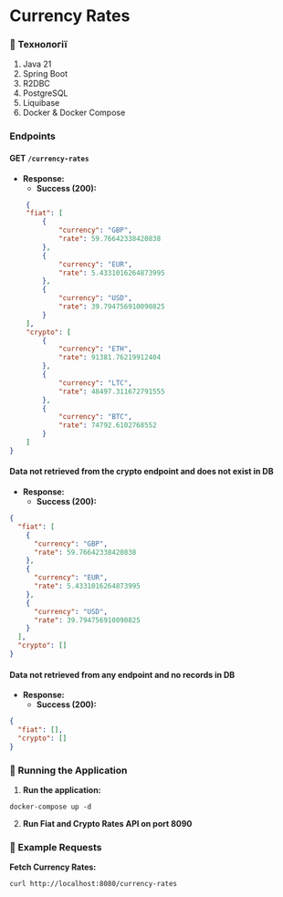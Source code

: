 # Currency Rates 

### 🔧 Технології 
1. Java 21
2. Spring Boot
3. R2DBC
4. PostgreSQL
5. Liquibase
6. Docker & Docker Compose

### Endpoints

#### GET `/currency-rates`
- **Response:**
    - **Success (200):** 
```json
    {
    "fiat": [
        {
            "currency": "GBP",
            "rate": 59.76642338420838
        },
        {
            "currency": "EUR",
            "rate": 5.4331016264873995
        },
        {
            "currency": "USD",
            "rate": 39.794756910090825
        }
    ],
    "crypto": [
        {
            "currency": "ETH",
            "rate": 91381.76219912404
        },
        {
            "currency": "LTC",
            "rate": 48497.311672791555
        },
        {
            "currency": "BTC",
            "rate": 74792.6102768552
        }
    ]
} 
```
#### Data not retrieved from the crypto endpoint and does not exist in DB
- **Response:**
    - **Success (200):** 
```json
{
  "fiat": [
    {
      "currency": "GBP",
      "rate": 59.76642338420838
    },
    {
      "currency": "EUR",
      "rate": 5.4331016264873995
    },
    {
      "currency": "USD",
      "rate": 39.794756910090825
    }
  ],
  "crypto": []
}
```
#### Data not retrieved from any endpoint and no records in DB
- **Response:**
    - **Success (200):** 
```json
{
  "fiat": [],
  "crypto": []
}
```

### 🚀 Running the Application

1. **Run the application:**
```
docker-compose up -d
```
2. **Run Fiat and Crypto Rates API on port 8090**
### 📖 Example Requests
**Fetch Currency Rates:**

 ```sh
curl http://localhost:8080/currency-rates
```